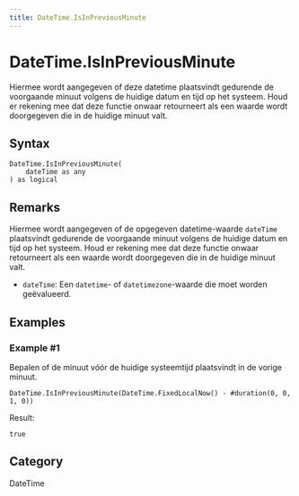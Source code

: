 ```yaml
---
title: DateTime.IsInPreviousMinute
---
```


# DateTime.IsInPreviousMinute


Hiermee wordt aangegeven of deze datetime plaatsvindt gedurende de voorgaande minuut volgens de huidige datum en tijd op het systeem. Houd er rekening mee dat deze functie onwaar retourneert als een waarde wordt doorgegeven die in de huidige minuut valt.


## Syntax

```powerquery
DateTime.IsInPreviousMinute(
    dateTime as any
) as logical
```


## Remarks

Hiermee wordt aangegeven of de opgegeven datetime-waarde <code>dateTime</code> plaatsvindt gedurende de voorgaande minuut volgens de huidige datum en tijd op het systeem. Houd er rekening mee dat deze functie onwaar retourneert als een waarde wordt doorgegeven die in de huidige minuut valt.      <ul>      <li><code>dateTime</code>: Een <code>datetime</code>- of <code>datetimezone</code>-waarde die moet worden geëvalueerd.</li>      </ul>


## Examples

### Example #1 
Bepalen of de minuut vóór de huidige systeemtijd plaatsvindt in de vorige minuut.
```powerquery
DateTime.IsInPreviousMinute(DateTime.FixedLocalNow() - #duration(0, 0, 1, 0))
```

Result: 
```powerquery
true
```




## Category
DateTime
